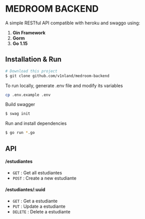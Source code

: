# MEDROOM BACKEND

A simple RESTful API compatible with heroku and swaggo using:

1. **Gin Framework**
2. **Gorm**
3. **Go 1.15**

## Installation & Run

```bash
# Download this project
$ git clone github.com/v1nland/medroom-backend
```

To run locally, generate .env file and modify its variables

```bash
cp .env.example .env
```

Build swagger

```bash
$ swag init
```

Run and install dependencies

```bash
$ go run *.go
```

## API

#### /estudiantes

-   `GET` : Get all estudiantes
-   `POST` : Create a new estudiante

#### /estudiantes/:uuid

-   `GET` : Get a estudiante
-   `PUT` : Update a estudiante
-   `DELETE` : Delete a estudiante
